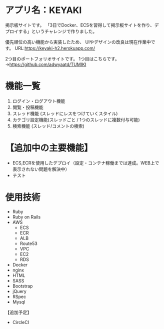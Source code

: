 # アプリ名：KEYAKI
掲示板サイトです。
「3日でDocker、ECSを習得して掲示板サイトを作り、デプロイする」というチャレンジで作りました。

優先順位の高い機能から実装したため、
UIやデザインの改良は現在作業中です。
URL:https://keyaki-h2.herokuapp.com/

2つ目のポートフォリオサイトです。
1つ目はこちらです。 
→https://github.com/adwyaatd/TUMIKI

# 機能一覧 
1. ログイン・ログアウト機能 
2. 閲覧・投稿機能 
3. スレッド機能 (スレッドにレスをつけていくスタイル) 
4. カテゴリ設定機能(スレッドごと / 1つのスレッドに複数付与可能) 
5. 検索機能 (スレッド/コメントの検索) 

# 【追加中の主要機能】
* ECS,ECRを使用したデプロイ（設定・コンテナ稼働までは達成。WEB上で表示されない問題を解決中）
* テスト

# 使用技術
* Ruby
* Ruby on Rails
* AWS
    * ECS
    * ECR
    * ALB
    * Route53
    * VPC
    * EC2
    * RDS
* Docker
* nginx
* HTML
* SASS
* Bootstrap
* jQuery
* RSpec
* Mysql

【追加予定】
* CircleCI

